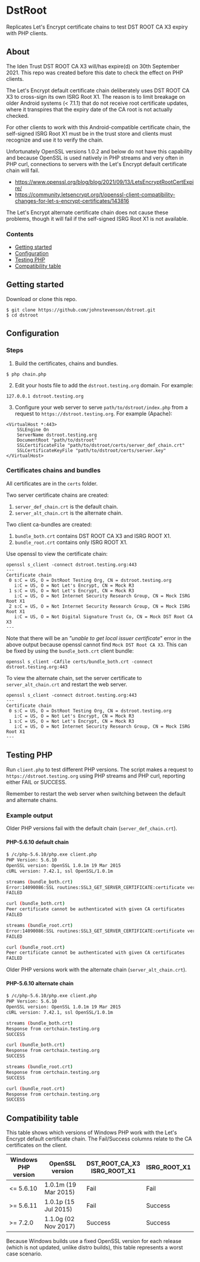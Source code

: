 # DstRoot
Replicates Let's Encrypt certificate chains to test DST ROOT CA X3 expiry with PHP clients.

## About
The Iden Trust DST ROOT CA X3 will/has expire(d) on 30th September 2021. This repo was created
before this date to check the effect on PHP clients.

The Let's Encrypt default certificate chain deliberately uses DST ROOT CA X3 to cross-sign its own
ISRG Root X1. The reason is to limit breakage on older Android systems (< 7.1.1) that do not
receive root certificate updates, where it transpires that the expiry date of the CA root is not
actually checked.

For other clients to work with this Android-compatible certificate chain, the self-signed ISRG Root
X1 must be in the trust store and clients must recognize and use it to verify the chain.

Unfortunately OpenSSL versions 1.0.2 and below do not have this capability and because OpenSSL is
used natively in PHP streams and very often in PHP curl, connections to servers with the Let's
Encrypt default certificate chain will fail.

* https://www.openssl.org/blog/blog/2021/09/13/LetsEncryptRootCertExpire/
* https://community.letsencrypt.org/t/openssl-client-compatibility-changes-for-let-s-encrypt-certificates/143816

The Let's Encrypt alternate certificate chain does not cause these problems, though it will fail if
the self-signed ISRG Root X1 is not available.

### Contents

* [Getting started](#getting-started)
* [Configuration](#configuration)
* [Testing PHP](#testing-php)
* [Compatibility table](#compatibility-table)

## Getting started

Download or clone this repo.

```
$ git clone https://github.com/johnstevenson/dstroot.git
$ cd dstroot
```

## Configuration

### Steps
1. Build the certificates, chains and bundles.

```
$ php chain.php
```
2. Edit your hosts file to add the `dstroot.testing.org` domain. For example:

```
127.0.0.1 dstroot.testing.org
```
3. Configure your web server to serve `path/to/dstroot/index.php` from a request to
`https://dstroot.testing.org`. For example (Apache):

```
<VirtualHost *:443>
    SSLEngine On
    ServerName dstroot.testing.org
    DocumentRoot "path/to/dstroot"
    SSLCertificateFile "path/to/dstroot/certs/server_def_chain.crt"
    SSLCertificateKeyFile "path/to/dstroot/certs/server.key"
</VirtualHost>
```

### Certificates chains and bundles
All certificates are in the `certs` folder.

Two server certificate chains are created:
1. `server_def_chain.crt` is the default chain.
2. `server_alt_chain.crt` is the alternate chain.

Two client ca-bundles are created:
1. `bundle_both.crt` contains DST ROOT CA X3 and ISRG ROOT X1.
2. `bundle_root.crt` contains only ISRG ROOT X1.

Use openssl to view the certificate chain:

```
openssl s_client -connect dstroot.testing.org:443
---
Certificate chain
 0 s:C = US, O = DstRoot Testing Org, CN = dstroot.testing.org
   i:C = US, O = Not Let's Encrypt, CN = Mock R3
 1 s:C = US, O = Not Let's Encrypt, CN = Mock R3
   i:C = US, O = Not Internet Security Research Group, CN = Mock ISRG Root X1
 2 s:C = US, O = Not Internet Security Research Group, CN = Mock ISRG Root X1
   i:C = US, O = Not Digital Signature Trust Co, CN = Mock DST Root CA X3
---
```
Note that there will be an _"unable to get local issuer certificate_" error in the above output
because openssl cannot find `Mock DST Root CA X3`. This can be fixed by using the `bundle_both.crt`
client bundle:

```
openssl s_client -CAfile certs/bundle_both.crt -connect dstroot.testing.org:443
```

To view the alternate chain, set the server certificate to `server_alt_chain.crt` and restart the
web server.

```
openssl s_client -connect dstroot.testing.org:443
---
Certificate chain
 0 s:C = US, O = DstRoot Testing Org, CN = dstroot.testing.org
   i:C = US, O = Not Let's Encrypt, CN = Mock R3
 1 s:C = US, O = Not Let's Encrypt, CN = Mock R3
   i:C = US, O = Not Internet Security Research Group, CN = Mock ISRG Root X1
---
```

## Testing PHP
Run `client.php` to test different PHP versions. The script makes a request to
`https://dstroot.testing.org` using PHP streams and PHP curl, reporting either FAIL or SUCCESS.

Remember to restart the web server when switching between the default and alternate chains.

### Example output

Older PHP versions fail with the default chain (`server_def_chain.crt`).

#### PHP-5.6.10 default chain
```sh
$ /c/php-5.6.10/php.exe client.php
PHP Version: 5.6.10
OpenSSL version: OpenSSL 1.0.1m 19 Mar 2015
cURL version: 7.42.1, ssl OpenSSL/1.0.1m

streams (bundle_both.crt)
Error:14090086:SSL routines:SSL3_GET_SERVER_CERTIFICATE:certificate verify failed
FAILED

curl (bundle_both.crt)
Peer certificate cannot be authenticated with given CA certificates
FAILED

streams (bundle_root.crt)
Error:14090086:SSL routines:SSL3_GET_SERVER_CERTIFICATE:certificate verify failed
FAILED

curl (bundle_root.crt)
Peer certificate cannot be authenticated with given CA certificates
FAILED
```

Older PHP versions work with the alternate chain (`server_alt_chain.crt`).

#### PHP-5.6.10 alternate chain

```sh
$ /c/php-5.6.10/php.exe client.php
PHP Version: 5.6.10
OpenSSL version: OpenSSL 1.0.1m 19 Mar 2015
cURL version: 7.42.1, ssl OpenSSL/1.0.1m

streams (bundle_both.crt)
Response from certchain.testing.org
SUCCESS

curl (bundle_both.crt)
Response from certchain.testing.org
SUCCESS

streams (bundle_root.crt)
Response from certchain.testing.org
SUCCESS

curl (bundle_root.crt)
Response from certchain.testing.org
SUCCESS
```

## Compatibility table
This table shows which versions of Windows PHP work with the Let's Encrypt default certificate
chain. The Fail/Success columns relate to the CA certificates on the client.


| Windows<br>PHP version | OpenSSL version | DST_ROOT_CA_X3<br>ISRG_ROOT_X1 | ISRG_ROOT_X1 |
|-------------|----------------------|---------|---------|
| <= 5.6.10   | 1.0.1m (19 Mar 2015) | Fail    | Fail    |
| >= 5.6.11   | 1.0.1p (15 Jul 2015) | Fail    | Success |
| >= 7.2.0    | 1.1.0g (02 Nov 2017) | Success | Success |

Because Windows builds use a fixed OpenSSL version for each release (which is not updated, unlike
distro builds), this table represents a worst case scenario.
